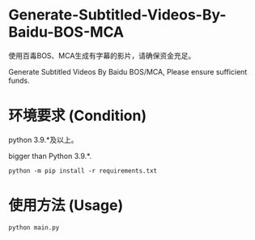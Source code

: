 # Generate-Subtitled-Videos-By-Baidu-BOS-MCA

使用百毒BOS、MCA生成有字幕的影片，请确保资金充足。

Generate Subtitled Videos By Baidu BOS/MCA, Please ensure sufficient funds.

# 环境要求 (Condition)

python 3.9.*及以上。

bigger than Python 3.9.*.

`python -m pip install -r requirements.txt`

# 使用方法 (Usage)

`python main.py`
